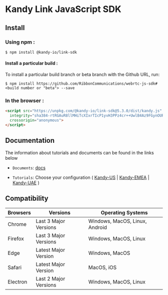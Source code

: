 # Kandy Link JavaScript SDK

## Install

### Using npm :

`$ npm install @kandy-io/link-sdk`

#### Install a particular build :

To install a particular build branch or beta branch with the Github URL, run:

`$ npm install https://github.com/RibbonCommunications/webrtc-js-sdk#<build number or "beta"> --save`

### In the browser :
```html
<script src="https://unpkg.com/@kandy-io/link-sdk@5.3.0/dist/kandy.js"
  integrity="sha384-rtRGAuR8llMHiTcXIxrTIcP1yvH3PPz4cr++UwlB4Az9FGynOUR2y8fOGjcAYDul"
  crossorigin="anonymous">
</script>
```
## Documentation

The information about tutorials and documents can be found in the links below

* `Documents`: [docs](https://RibbonCommunications.github.io/webrtc-js-sdk/docs)

* `Tutorials`: Choose your configuration ( [Kandy-US](https://RibbonCommunications.github.io/webrtc-js-sdk/tutorials/?config=us#/Configurations) | [Kandy-EMEA](https://RibbonCommunications.github.io/webrtc-js-sdk/tutorials/?config=emea#/Configurations) | [Kandy-UAE](https://RibbonCommunications.github.io/webrtc-js-sdk/tutorials/?config=uae#/Configurations) )

## Compatibility

| Browsers | Versions              | Operating Systems              |
|----------|-----------------------|--------------------------------|
| Chrome   | Last 3 Major Versions | Windows, MacOS, Linux, Android |
| Firefox  | Last 3 Major Versions | Windows, MacOS, Linux          |
| Edge     | Latest Major Version  | Windows, MacOS                 |
| Safari   | Latest Major Version  | MacOS, iOS                     |
| Electron | Last 2 Major Versions | Windows, MacOS, Linux          |
